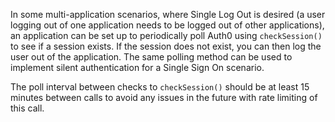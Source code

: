 In some multi-application scenarios, where Single Log Out is desired (a user logging out of one application needs to be logged out of other applications), an application can be set up to periodically poll Auth0 using `checkSession()` to see if a session exists. If the session does not exist, you can then log the user out of the application. The same polling method can be used to implement silent authentication for a Single Sign On scenario.

The poll interval between checks to `checkSession()` should be at least 15 minutes between calls to avoid any issues in the future with rate limiting of this call.